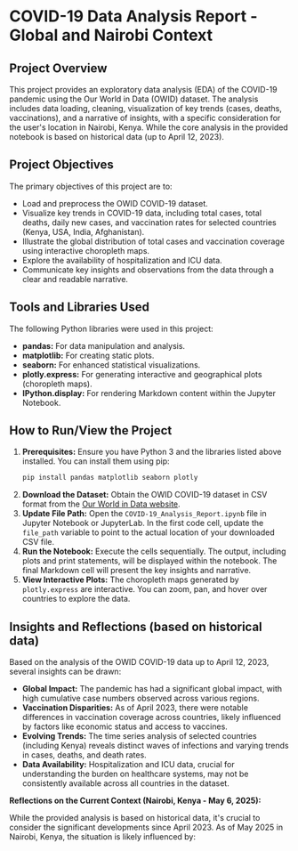 # COVID-19 Data Analysis Report - Global and Nairobi Context

## Project Overview

This project provides an exploratory data analysis (EDA) of the COVID-19 pandemic using the Our World in Data (OWID) dataset. The analysis includes data loading, cleaning, visualization of key trends (cases, deaths, vaccinations), and a narrative of insights, with a specific consideration for the user's location in Nairobi, Kenya. While the core analysis in the provided notebook is based on historical data (up to April 12, 2023).

## Project Objectives

The primary objectives of this project are to:

* Load and preprocess the OWID COVID-19 dataset.
* Visualize key trends in COVID-19 data, including total cases, total deaths, daily new cases, and vaccination rates for selected countries (Kenya, USA, India, Afghanistan).
* Illustrate the global distribution of total cases and vaccination coverage using interactive choropleth maps.
* Explore the availability of hospitalization and ICU data.
* Communicate key insights and observations from the data through a clear and readable narrative.


## Tools and Libraries Used

The following Python libraries were used in this project:

* **pandas:** For data manipulation and analysis.
* **matplotlib:** For creating static plots.
* **seaborn:** For enhanced statistical visualizations.
* **plotly.express:** For generating interactive and geographical plots (choropleth maps).
* **IPython.display:** For rendering Markdown content within the Jupyter Notebook.

## How to Run/View the Project

1.  **Prerequisites:** Ensure you have Python 3 and the libraries listed above installed. You can install them using pip:
    ```bash
    pip install pandas matplotlib seaborn plotly
    ```
2.  **Download the Dataset:** Obtain the OWID COVID-19 dataset in CSV format from the [Our World in Data website](https://ourworldindata.org/covid-cases).
3.  **Update File Path:** Open the `COVID-19_Analysis_Report.ipynb` file in Jupyter Notebook or JupyterLab. In the first code cell, update the `file_path` variable to point to the actual location of your downloaded CSV file.
4.  **Run the Notebook:** Execute the cells sequentially. The output, including plots and print statements, will be displayed within the notebook. The final Markdown cell will present the key insights and narrative.
5.  **View Interactive Plots:** The choropleth maps generated by `plotly.express` are interactive. You can zoom, pan, and hover over countries to explore the data.

## Insights and Reflections (based on historical data)

Based on the analysis of the OWID COVID-19 data up to April 12, 2023, several insights can be drawn:

* **Global Impact:** The pandemic has had a significant global impact, with high cumulative case numbers observed across various regions.
* **Vaccination Disparities:** As of April 2023, there were notable differences in vaccination coverage across countries, likely influenced by factors like economic status and access to vaccines.
* **Evolving Trends:** The time series analysis of selected countries (including Kenya) reveals distinct waves of infections and varying trends in cases, deaths, and death rates.
* **Data Availability:** Hospitalization and ICU data, crucial for understanding the burden on healthcare systems, may not be consistently available across all countries in the dataset.

**Reflections on the Current Context (Nairobi, Kenya - May 6, 2025):**

While the provided analysis is based on historical data, it's crucial to consider the significant developments since April 2023. As of May 2025 in Nairobi, Kenya, the situation is likely influenced by:
